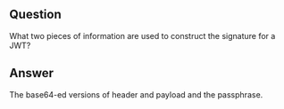 ## Question

What two pieces of information are used to construct the signature for a JWT?

## Answer

The base64-ed versions of header and payload and the passphrase. 